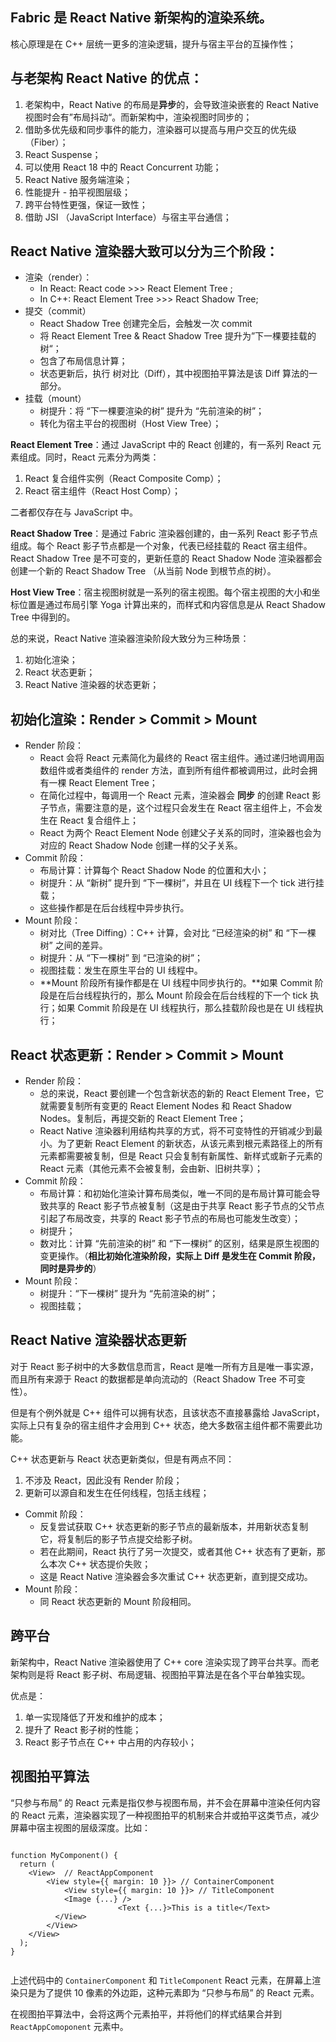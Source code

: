 ## **Fabric 是 React Native 新架构的渲染系统。**

核心原理是在 C++ 层统一更多的渲染逻辑，提升与宿主平台的互操作性；

## 与老架构 React Native 的优点：

1. 老架构中，React Native 的布局是**异步**的，会导致渲染嵌套的 React Native 视图时会有”布局抖动“。而新架构中，渲染视图时同步的；
2. 借助多优先级和同步事件的能力，渲染器可以提高与用户交互的优先级（Fiber）；
3. React Suspense；
4. 可以使用 React 18 中的 React Concurrent 功能；
5. React Native 服务端渲染；
6. 性能提升 - 拍平视图层级；
7. 跨平台特性更强，保证一致性；
8. 借助 JSI （JavaScript Interface）与宿主平台通信；

## React Native 渲染器大致可以分为三个阶段：

* 渲染（render）：
    * In React: React code  >>>  React  Element Tree ;
    *  In C++: React Element Tree >>> React Shadow Tree;
* 提交（commit）
    * React Shadow Tree 创建完全后，会触发一次 commit
    * 将 React Element Tree & React Shadow Tree 提升为”下一棵要挂载的树“；
    * 包含了布局信息计算；
    * 状态更新后，执行 树对比（Diff），其中视图拍平算法是该 Diff 算法的一部分。
* 挂载（mount）
    * 树提升：将 “下一棵要渲染的树” 提升为 “先前渲染的树”；
    * 转化为宿主平台的视图树（Host View Tree）；

**React Element Tree**：通过 JavaScript 中的 React 创建的，有一系列 React 元素组成。同时，React 元素分为两类：

1. React 复合组件实例（React Composite Comp）；
2. React 宿主组件（React Host Comp）；

二者都仅存在与 JavaScript 中。

**React Shadow Tree**：是通过 Fabric 渲染器创建的，由一系列 React 影子节点组成。每个 React 影子节点都是一个对象，代表已经挂载的 React 宿主组件。React Shadow Tree 是不可变的，更新任意的 React Shadow Node 渲染器都会创建一个新的 React Shadow Tree （从当前 Node 到根节点的树）。

**Host View Tree**：宿主视图树就是一系列的宿主视图。每个宿主视图的大小和坐标位置是通过布局引擎 Yoga 计算出来的，而样式和内容信息是从 React Shadow Tree 中得到的。

总的来说，React Native 渲染器渲染阶段大致分为三种场景：

1. 初始化渲染；
2. React 状态更新；
3. React Native 渲染器的状态更新；

## 初始化渲染：Render > Commit > Mount

* Render 阶段：
    * React 会将 React 元素简化为最终的 React 宿主组件。通过递归地调用函数组件或者类组件的 render 方法，直到所有组件都被调用过，此时会拥有一棵 React Element Tree；
    * 在简化过程中，每调用一个 React 元素，渲染器会 **同步** 的创建 React 影子节点，需要注意的是，这个过程只会发生在 React 宿主组件上，不会发生在 React 复合组件上；
    * React 为两个 React Element Node 创建父子关系的同时，渲染器也会为对应的 React Shadow Node 创建一样的父子关系。
* Commit 阶段：
    * 布局计算：计算每个 React Shadow Node 的位置和大小；
    * 树提升：从 “新树” 提升到 “下一棵树”，并且在 UI 线程下一个 tick 进行挂载；
    * 这些操作都是在后台线程中异步执行。
* Mount 阶段：
    * 树对比（Tree Diffing）：C++ 计算，会对比 “已经渲染的树” 和 “下一棵树” 之间的差异。
    * 树提升：从 “下一棵树” 到 “已渲染的树”；
    * 视图挂载：发生在原生平台的 UI 线程中。
    * **Mount 阶段所有操作都是在 UI 线程中同步执行的。**如果 Commit 阶段是在后台线程执行的，那么 Mount 阶段会在后台线程的下一个 tick 执行；如果 Commit 阶段是在 UI 线程执行，那么挂载阶段也是在 UI 线程执行；

## React 状态更新：Render > Commit > Mount

* Render 阶段：
    * 总的来说，React 要创建一个包含新状态的新的 React Element Tree，它就需要复制所有变更的 React Element Nodes 和 React Shadow Nodes。复制后，再提交新的 React Element Tree；
    * React Native 渲染器利用结构共享的方式，将不可变特性的开销减少到最小。为了更新 React Element 的新状态，从该元素到根元素路径上的所有元素都需要被复制，但是 React 只会复制有新属性、新样式或新子元素的 React 元素（其他元素不会被复制，会由新、旧树共享）；
* Commit 阶段：
    * 布局计算：和初始化渲染计算布局类似，唯一不同的是布局计算可能会导致共享的 React 影子节点被复制（这是由于共享 React 影子节点的父节点引起了布局改变，共享的 React 影子节点的布局也可能发生改变）；
    * 树提升；
    * 数对比：计算 “先前渲染的树” 和 “下一棵树” 的区别，结果是原生视图的变更操作。（**相比初始化渲染阶段，实际上 Diff 是发生在 Commit 阶段，同时是异步的**）
* Mount 阶段：
    * 树提升：“下一棵树” 提升为 “先前渲染的树”；
    * 视图挂载；

## React Native 渲染器状态更新

对于 React 影子树中的大多数信息而言，React 是唯一所有方且是唯一事实源，而且所有来源于 React 的数据都是单向流动的（React Shadow Tree 不可变性）。

但是有个例外就是 C++ 组件可以拥有状态，且该状态不直接暴露给 JavaScript，实际上只有复杂的宿主组件才会用到 C++ 状态，绝大多数宿主组件都不需要此功能。

C++ 状态更新与 React 状态更新类似，但是有两点不同：

1. 不涉及 React，因此没有 Render 阶段；
2. 更新可以源自和发生在任何线程，包括主线程；

* Commit 阶段：
    * 反复尝试获取 C++ 状态更新的影子节点的最新版本，并用新状态复制它，将复制后的影子节点提交给影子树。
    * 若在此期间，React 执行了另一次提交，或者其他 C++ 状态有了更新，那么本次 C++ 状态提价失败；
    * 这是 React Native 渲染器会多次重试 C++ 状态更新，直到提交成功。
* Mount 阶段：
    * 同 React 状态更新的 Mount 阶段相同。

## 跨平台

新架构中，React Native 渲染器使用了 C++ core 渲染实现了跨平台共享。而老架构则是将 React 影子树、布局逻辑、视图拍平算法是在各个平台单独实现。

优点是：

1. 单一实现降低了开发和维护的成本；
2. 提升了 React 影子树的性能；
3. React 影子节点在 C++ 中占用的内存较小；

## 视图拍平算法

“只参与布局” 的 React 元素是指仅参与视图布局，并不会在屏幕中渲染任何内容的 React 元素，渲染器实现了一种视图拍平的机制来合并或拍平这类节点，减少屏幕中宿主视图的层级深度。比如：

```react

function MyComponent() {
  return (
  	<View>  // ReactAppComponent
    	<View style={{ margin: 10 }}> // ContainerComponent
        	<View style={{ margin: 10 }}> // TitleComponent
            <Image {...} />
						<Text {...}>This is a title</Text>
          </View>
    	</View>
    </View>
  );
}
 
```

上述代码中的 `ContainerComponent` 和 `TitleComponent` React 元素，在屏幕上渲染只是为了提供 10 像素的外边距，这种元素即为 “只参与布局” 的 React 元素。

在视图拍平算法中，会将这两个元素拍平，并将他们的样式结果合并到 `ReactAppComoponent` 元素中。

